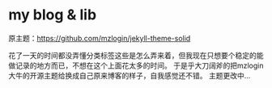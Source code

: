 my blog & lib
=================

原主题：https://github.com/mzlogin/jekyll-theme-solid

花了一天的时间都没弄懂分类标签这些是怎么弄来着，但我现在只想要个稳定的能做记录的地方而已，不想在这个上面花太多的时间。
于是乎大刀阔斧的把mzlogin大牛的开源主题给换成自己原来博客的样子，自我感觉还不错。
主题更改中...
